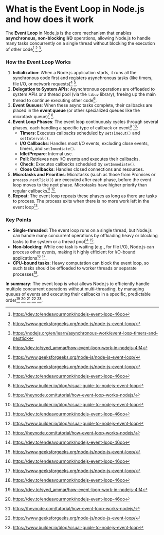 # What is the Event Loop in Node.js and how does it work

The **Event Loop** in Node.js is the core mechanism that enables **asynchronous, non-blocking I/O** operations, allowing Node.js to handle many tasks concurrently on a single thread without blocking the execution of other code[^2] [^4] [^6].

### How the Event Loop Works

1. **Initialization**: When a Node.js application starts, it runs all the synchronous code first and registers asynchronous tasks (like timers, file I/O, or network requests)[^1] [^4].
2. **Delegation to System APIs**: Asynchronous operations are offloaded to system APIs or a thread pool (via the `libuv` library), freeing up the main thread to continue executing other code[^4].
3. **Event Queues**: When these async tasks complete, their callbacks are placed in the **event queue** (or other specialized queues like the microtask queue)[^2] [^5].
4. **Event Loop Phases**: The event loop continuously cycles through several phases, each handling a specific type of callback or event[^3] [^5]:
    - **Timers**: Executes callbacks scheduled by `setTimeout()` and `setInterval()`.
    - **I/O Callbacks**: Handles most I/O events, excluding close events, timers, and `setImmediate()`.
    - **Idle/Prepare**: Internal use.
    - **Poll**: Retrieves new I/O events and executes their callbacks.
    - **Check**: Executes callbacks scheduled by `setImmediate()`.
    - **Close Callbacks**: Handles closed connections and resources.
5. **Microtasks and Priorities**: Microtasks (such as those from Promises or `process.nextTick()`) are executed after each phase, before the event loop moves to the next phase. Microtasks have higher priority than regular callbacks[^2] [^5].
6. **Repeat**: The event loop repeats these phases as long as there are tasks to process. The process exits when there is no more work left in the event loop[^3].

### Key Points

- **Single-threaded**: The event loop runs on a single thread, but Node.js can handle many concurrent operations by offloading heavy or blocking tasks to the system or a thread pool[^2] [^4].
- **Non-blocking**: While one task is waiting (e.g., for file I/O), Node.js can process other events, making it highly efficient for I/O-bound applications[^2] [^4].
- **CPU-bound tasks**: Heavy computation can block the event loop, so such tasks should be offloaded to worker threads or separate processes[^2].

**In summary:**
The event loop is what allows Node.js to efficiently handle multiple concurrent operations without multi-threading, by managing queues of events and executing their callbacks in a specific, predictable order[^1] [^2] [^3] [^4] [^5].

[^1]: https://dev.to/syed_ammar/how-event-loop-work-in-nodejs-4lf4

[^2]: https://dev.to/endeavourmonk/nodejs-event-loop-46oo

[^3]: https://heynode.com/tutorial/how-event-loop-works-nodejs/

[^4]: https://www.geeksforgeeks.org/node-js/node-js-event-loop/

[^5]: https://www.builder.io/blog/visual-guide-to-nodejs-event-loop

[^6]: https://nodejs.org/en/learn/asynchronous-work/event-loop-timers-and-nexttick

[^7]: https://www.freecodecamp.org/news/a-guide-to-the-node-js-event-loop/

[^8]: https://www.youtube.com/watch?v=1_EVy3tls0k

